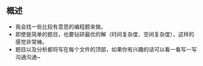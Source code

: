  ## 概述
 * 我会找一些比较有意思的编程题来做。
 * 即使是简单的题目，也要钻研最优的解（时间复杂度、空间复杂度），这样的感觉非常棒。
 * 题目以及分析都将写在每个文件的顶部，如果你有兴趣的话可以看一看写一写沟通沟通~
